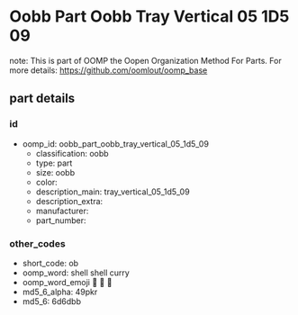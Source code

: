 # Oobb Part Oobb Tray Vertical 05 1D5 09  

note: This is part of OOMP the Oopen Organization Method For Parts. For more details: https://github.com/oomlout/oomp_base

##  part details





### id
* oomp_id: oobb_part_oobb_tray_vertical_05_1d5_09
  * classification: oobb
  * type: part
  * size: oobb
  * color: 
  * description_main: tray_vertical_05_1d5_09
  * description_extra: 
  * manufacturer: 
  * part_number: 

### other_codes
* short_code: ob
* oomp_word: shell shell curry
* oomp_word_emoji :shell: :shell: :curry:
* md5_6_alpha: 49pkr
* md5_6: 6d6dbb
